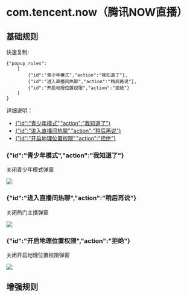 # com.tencent.now（腾讯NOW直播）

## 基础规则

快速复制:
```
{"popup_rules":
    [
        {"id":"青少年模式","action":"我知道了"},
        {"id":"进入直播间热聊","action":"稍后再说"},
        {"id":"开启地理位置权限","action":"拒绝"}
    ]
}
```
详细说明：
- [{"id":"青少年模式","action":"我知道了"}](#id青少年模式action我知道了)
- [{"id":"进入直播间热聊","action":"稍后再说"}](#id进入直播间热聊action稍后再说)
- [{"id":"开启地理位置权限","action":"拒绝"}](#id开启地理位置权限action拒绝)

### {"id":"青少年模式","action":"我知道了"}
关闭青少年模式弹窗

![](./assets/青少年模式弹窗.jpg)

### {"id":"进入直播间热聊","action":"稍后再说"}
关闭热门主播弹窗

![](./assets/热门主播弹窗.jpg)

### {"id":"开启地理位置权限","action":"拒绝"}
关闭开启地理位置权限弹窗

![](./assets/开启地理位置权限弹窗.jpg)

## 增强规则

